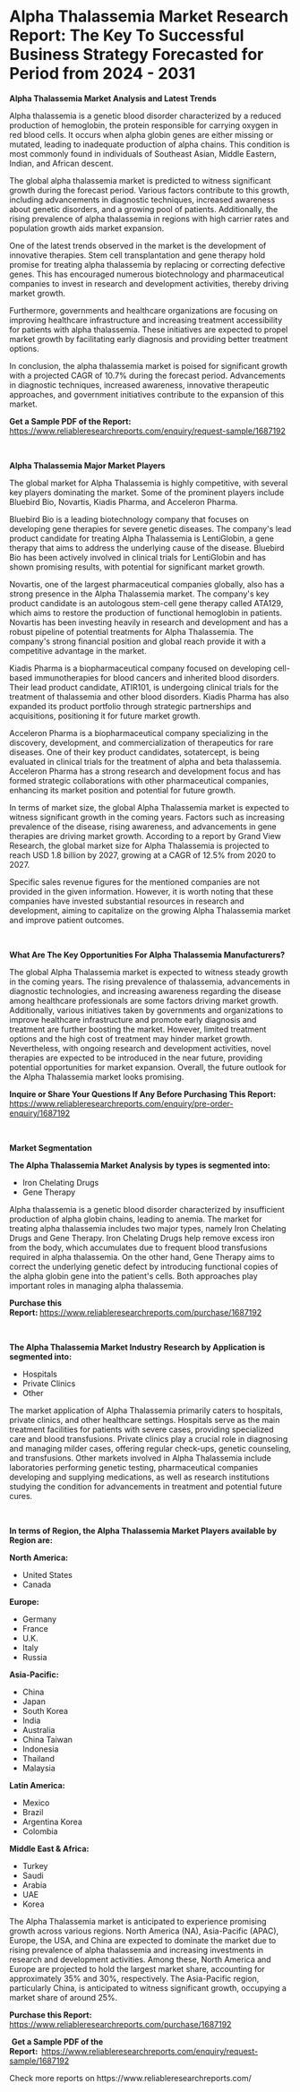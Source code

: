 <p><h1>Alpha Thalassemia Market Research Report: The Key To Successful Business Strategy Forecasted for Period from 2024 - 2031</h1></p><p><strong>Alpha Thalassemia Market Analysis and Latest Trends</strong></p>
<p><p>Alpha thalassemia is a genetic blood disorder characterized by a reduced production of hemoglobin, the protein responsible for carrying oxygen in red blood cells. It occurs when alpha globin genes are either missing or mutated, leading to inadequate production of alpha chains. This condition is most commonly found in individuals of Southeast Asian, Middle Eastern, Indian, and African descent.</p><p>The global alpha thalassemia market is predicted to witness significant growth during the forecast period. Various factors contribute to this growth, including advancements in diagnostic techniques, increased awareness about genetic disorders, and a growing pool of patients. Additionally, the rising prevalence of alpha thalassemia in regions with high carrier rates and population growth aids market expansion.</p><p>One of the latest trends observed in the market is the development of innovative therapies. Stem cell transplantation and gene therapy hold promise for treating alpha thalassemia by replacing or correcting defective genes. This has encouraged numerous biotechnology and pharmaceutical companies to invest in research and development activities, thereby driving market growth.</p><p>Furthermore, governments and healthcare organizations are focusing on improving healthcare infrastructure and increasing treatment accessibility for patients with alpha thalassemia. These initiatives are expected to propel market growth by facilitating early diagnosis and providing better treatment options.</p><p>In conclusion, the alpha thalassemia market is poised for significant growth with a projected CAGR of 10.7% during the forecast period. Advancements in diagnostic techniques, increased awareness, innovative therapeutic approaches, and government initiatives contribute to the expansion of this market.</p></p>
<p><strong>Get a Sample PDF of the Report:&nbsp;</strong> <a href="https://www.reliableresearchreports.com/enquiry/request-sample/1687192">https://www.reliableresearchreports.com/enquiry/request-sample/1687192</a></p>
<p>&nbsp;</p>
<p><strong>Alpha Thalassemia Major Market Players</strong></p>
<p><p>The global market for Alpha Thalassemia is highly competitive, with several key players dominating the market. Some of the prominent players include Bluebird Bio, Novartis, Kiadis Pharma, and Acceleron Pharma.</p><p>Bluebird Bio is a leading biotechnology company that focuses on developing gene therapies for severe genetic diseases. The company's lead product candidate for treating Alpha Thalassemia is LentiGlobin, a gene therapy that aims to address the underlying cause of the disease. Bluebird Bio has been actively involved in clinical trials for LentiGlobin and has shown promising results, with potential for significant market growth.</p><p>Novartis, one of the largest pharmaceutical companies globally, also has a strong presence in the Alpha Thalassemia market. The company's key product candidate is an autologous stem-cell gene therapy called ATA129, which aims to restore the production of functional hemoglobin in patients. Novartis has been investing heavily in research and development and has a robust pipeline of potential treatments for Alpha Thalassemia. The company's strong financial position and global reach provide it with a competitive advantage in the market.</p><p>Kiadis Pharma is a biopharmaceutical company focused on developing cell-based immunotherapies for blood cancers and inherited blood disorders. Their lead product candidate, ATIR101, is undergoing clinical trials for the treatment of thalassemia and other blood disorders. Kiadis Pharma has also expanded its product portfolio through strategic partnerships and acquisitions, positioning it for future market growth.</p><p>Acceleron Pharma is a biopharmaceutical company specializing in the discovery, development, and commercialization of therapeutics for rare diseases. One of their key product candidates, sotatercept, is being evaluated in clinical trials for the treatment of alpha and beta thalassemia. Acceleron Pharma has a strong research and development focus and has formed strategic collaborations with other pharmaceutical companies, enhancing its market position and potential for future growth.</p><p>In terms of market size, the global Alpha Thalassemia market is expected to witness significant growth in the coming years. Factors such as increasing prevalence of the disease, rising awareness, and advancements in gene therapies are driving market growth. According to a report by Grand View Research, the global market size for Alpha Thalassemia is projected to reach USD 1.8 billion by 2027, growing at a CAGR of 12.5% from 2020 to 2027.</p><p>Specific sales revenue figures for the mentioned companies are not provided in the given information. However, it is worth noting that these companies have invested substantial resources in research and development, aiming to capitalize on the growing Alpha Thalassemia market and improve patient outcomes.</p></p>
<p>&nbsp;</p>
<p><strong>What Are The Key Opportunities For Alpha Thalassemia Manufacturers?</strong></p>
<p><p>The global Alpha Thalassemia market is expected to witness steady growth in the coming years. The rising prevalence of thalassemia, advancements in diagnostic technologies, and increasing awareness regarding the disease among healthcare professionals are some factors driving market growth. Additionally, various initiatives taken by governments and organizations to improve healthcare infrastructure and promote early diagnosis and treatment are further boosting the market. However, limited treatment options and the high cost of treatment may hinder market growth. Nevertheless, with ongoing research and development activities, novel therapies are expected to be introduced in the near future, providing potential opportunities for market expansion. Overall, the future outlook for the Alpha Thalassemia market looks promising.</p></p>
<p><strong>Inquire or Share Your Questions If Any Before Purchasing This Report:</strong> <a href="https://www.reliableresearchreports.com/enquiry/pre-order-enquiry/1687192">https://www.reliableresearchreports.com/enquiry/pre-order-enquiry/1687192</a></p>
<p>&nbsp;</p>
<p><strong>Market Segmentation</strong></p>
<p><strong>The Alpha Thalassemia Market Analysis by types is segmented into:</strong></p>
<p><ul><li>Iron Chelating Drugs</li><li>Gene Therapy</li></ul></p>
<p><p>Alpha thalassemia is a genetic blood disorder characterized by insufficient production of alpha globin chains, leading to anemia. The market for treating alpha thalassemia includes two major types, namely Iron Chelating Drugs and Gene Therapy. Iron Chelating Drugs help remove excess iron from the body, which accumulates due to frequent blood transfusions required in alpha thalassemia. On the other hand, Gene Therapy aims to correct the underlying genetic defect by introducing functional copies of the alpha globin gene into the patient's cells. Both approaches play important roles in managing alpha thalassemia.</p></p>
<p><strong>Purchase this Report:&nbsp;</strong><a href="https://www.reliableresearchreports.com/purchase/1687192">https://www.reliableresearchreports.com/purchase/1687192</a></p>
<p>&nbsp;</p>
<p><strong>The Alpha Thalassemia Market Industry Research by Application is segmented into:</strong></p>
<p><ul><li>Hospitals</li><li>Private Clinics</li><li>Other</li></ul></p>
<p><p>The market application of Alpha Thalassemia primarily caters to hospitals, private clinics, and other healthcare settings. Hospitals serve as the main treatment facilities for patients with severe cases, providing specialized care and blood transfusions. Private clinics play a crucial role in diagnosing and managing milder cases, offering regular check-ups, genetic counseling, and transfusions. Other markets involved in Alpha Thalassemia include laboratories performing genetic testing, pharmaceutical companies developing and supplying medications, as well as research institutions studying the condition for advancements in treatment and potential future cures.</p></p>
<p>&nbsp;</p>
<p><strong>In terms of Region, the Alpha Thalassemia Market Players available by Region are:</strong></p>
<p>
    <p> <strong> North America: </strong>
        <ul>
            <li>United States</li>
            <li>Canada</li>
        </ul>
        </p> 
    <p> <strong> Europe: </strong>
        <ul>
            <li>Germany</li>
            <li>France</li>
            <li>U.K.</li>
            <li>Italy</li>
            <li>Russia</li>
        </ul>
        </p> 
    <p> <strong> Asia-Pacific: </strong>
        <ul>
            <li>China</li>
            <li>Japan</li>
            <li>South Korea</li>
            <li>India</li>
            <li>Australia</li>
            <li>China Taiwan</li>
            <li>Indonesia</li>
            <li>Thailand</li>
            <li>Malaysia</li>
        </ul>
        </p> 
    <p> <strong> Latin America: </strong>
        <ul>
            <li>Mexico</li>
            <li>Brazil</li>
            <li>Argentina Korea</li>
            <li>Colombia</li>
        </ul>
        </p> 
    <p> <strong> Middle East & Africa: </strong>
        <ul>
            <li>Turkey</li>
            <li>Saudi</li>
            <li>Arabia</li>
            <li>UAE</li>
            <li>Korea</li>
        </ul>
    </p>
    </p>
<p><p>The Alpha Thalassemia market is anticipated to experience promising growth across various regions. North America (NA), Asia-Pacific (APAC), Europe, the USA, and China are expected to dominate the market due to rising prevalence of alpha thalassemia and increasing investments in research and development activities. Among these, North America and Europe are projected to hold the largest market share, accounting for approximately 35% and 30%, respectively. The Asia-Pacific region, particularly China, is anticipated to witness significant growth, occupying a market share of around 25%.</p></p>
<p><strong>Purchase this Report: </strong><a href="https://www.reliableresearchreports.com/purchase/1687192">https://www.reliableresearchreports.com/purchase/1687192</a></p>
<p>&nbsp;<strong>Get a Sample PDF of the Report:&nbsp;&nbsp;</strong><a href="https://www.reliableresearchreports.com/enquiry/request-sample/1687192">https://www.reliableresearchreports.com/enquiry/request-sample/1687192</a></p>
<p><strong></strong></p>
<p>Check more reports on https://www.reliableresearchreports.com/</p>